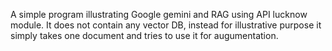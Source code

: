 A simple program illustrating Google gemini and RAG using API lucknow module. It does not contain any vector DB, instead for illustrative purpose it simply takes one document and tries to use  it for augumentation.
